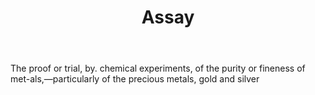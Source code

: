 ---
title: Assay
letter: A
permalink: "/definitions/assay.html"
body: The proof or trial, by. chemical experiments, of the purity or fineness of met-als,—particularly
  of the precious metals, gold and silver
published_at: '2018-07-07'
source: Black's Law Dictionary
layout: post
---